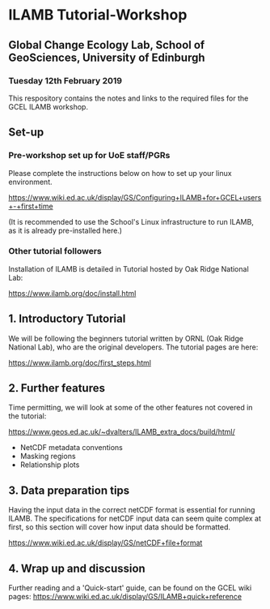 # ILAMB Tutorial-Workshop 

## Global Change Ecology Lab, School of GeoSciences, University of Edinburgh

### Tuesday 12th February 2019

This respository contains the notes and links to the required files for the GCEL ILAMB workshop.

## Set-up

### Pre-workshop set up for UoE staff/PGRs

Please complete the instructions below on how to set up your linux environment.

https://www.wiki.ed.ac.uk/display/GS/Configuring+ILAMB+for+GCEL+users+-+first+time

(It is recommended to use the School's Linux infrastructure to run ILAMB, as it is already pre-installed here.)

### Other tutorial followers

Installation of ILAMB is detailed in Tutorial hosted by Oak Ridge National Lab:

https://www.ilamb.org/doc/install.html

## 1. Introductory Tutorial

We will be following the beginners tutorial written by ORNL (Oak Ridge National Lab), who are the original developers. The tutorial pages are here:

https://www.ilamb.org/doc/first_steps.html

## 2. Further features

Time permitting, we will look at some of the other features not covered in the tutorial:

https://www.geos.ed.ac.uk/~dvalters/ILAMB_extra_docs/build/html/

 - NetCDF metadata conventions
 - Masking regions
 - Relationship plots

## 3. Data preparation tips

Having the input data in the correct netCDF format is essential for running ILAMB. The specifications for netCDF input data can seem quite complex at first, so this section will cover how input data should be formatted.

https://www.wiki.ed.ac.uk/display/GS/netCDF+file+format

## 4. Wrap up and discussion

Further reading and a 'Quick-start' guide, can be found on the GCEL wiki pages: https://www.wiki.ed.ac.uk/display/GS/ILAMB+quick+reference


